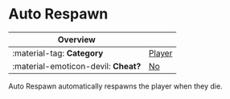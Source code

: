 # Auto Respawn

<div class="overview" markdown>

|Overview||
|-|-|
|:material-tag: **Category**|[Player](index.md#player)|
|:material-emoticon-devil: **Cheat?**|[No](../faq.md#cheats)|

</div>

Auto Respawn automatically respawns the player when they die.